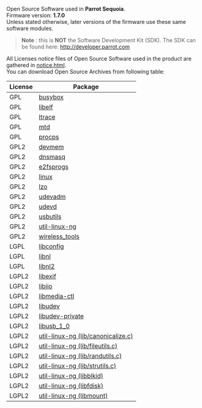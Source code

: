 Open Source Software used in **Parrot Sequoia**.  
Firmware version: **1.7.0**  
Unless stated otherwise, later versions of the firmware
use these same software modules.

>**Note** : this is **NOT** the Software Development Kit (SDK).
The SDK can be found here: http://developer.parrot.com

All Licenses notice files of Open Source Software used in the
product are gathered in [notice.html](notices/police-notice.html).  
You can download Open Source Archives from following table:

|License|Package
|---|---
|GPL|[busybox](sources/busybox-unknown)
|GPL|[libelf](sources/libelf-0.167)
|GPL|[ltrace](sources/ltrace-0.7.91)
|GPL|[mtd](sources/mtd-2.0.0)
|GPL|[procps](sources/procps-3.2.8)
|GPL2|[devmem](sources/devmem-unknown)
|GPL2|[dnsmasq](sources/dnsmasq-2.66)
|GPL2|[e2fsprogs](sources/e2fsprogs-1.42.12)
|GPL2|[linux](sources/linux-3.4.11)
|GPL2|[lzo](sources/lzo-2.06)
|GPL2|[udevadm](sources/udevadm-164)
|GPL2|[udevd](sources/udevd-164)
|GPL2|[usbutils](sources/usbutils-006)
|GPL2|[util-linux-ng](sources/util-linux-ng-2.28)
|GPL2|[wireless_tools](sources/wireless_tools-29)
|LGPL|[libconfig](sources/libconfig-1.5)
|LGPL|[libnl](sources/libnl-3.2.24)
|LGPL|[libnl2](sources/libnl2-2.0)
|LGPL2|[libexif](sources/libexif-0.6.21)
|LGPL2|[libiio](sources/libiio-unknown)
|LGPL2|[libmedia-ctl](sources/libmedia-ctl-unknown)
|LGPL2|[libudev](sources/libudev-164)
|LGPL2|[libudev-private](sources/libudev-private-164)
|LGPL2|[libusb_1_0](sources/libusb_1_0-1.0.19)
|LGPL2|[util-linux-ng (lib/canonicalize.c)](sources/util-linux-ng-2.28)
|LGPL2|[util-linux-ng (lib/fileutils.c)](sources/util-linux-ng-2.28)
|LGPL2|[util-linux-ng (lib/randutils.c)](sources/util-linux-ng-2.28)
|LGPL2|[util-linux-ng (lib/strutils.c)](sources/util-linux-ng-2.28)
|LGPL2|[util-linux-ng (libblkid)](sources/util-linux-ng-2.28)
|LGPL2|[util-linux-ng (libfdisk)](sources/util-linux-ng-2.28)
|LGPL2|[util-linux-ng (libmount)](sources/util-linux-ng-2.28)
